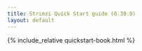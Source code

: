 ```yaml
---
title: Strimzi Quick Start guide (0.30.0)
layout: default
---
```


{% include_relative quickstart-book.html %}
